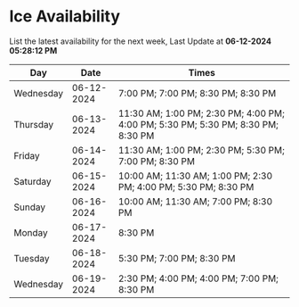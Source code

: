# Ice Availability

List the latest availability for the next week, Last Update at **06-12-2024 05:28:12 PM**

| Day         | Date        | Times       |
| ----------- | ----------- | ----------- |
|Wednesday|06-12-2024|7:00 PM; 7:00 PM; 8:30 PM; 8:30 PM|
|Thursday|06-13-2024|11:30 AM; 1:00 PM; 2:30 PM; 4:00 PM; 4:00 PM; 5:30 PM; 5:30 PM; 8:30 PM; 8:30 PM|
|Friday|06-14-2024|11:30 AM; 1:00 PM; 2:30 PM; 5:30 PM; 7:00 PM; 8:30 PM|
|Saturday|06-15-2024|10:00 AM; 11:30 AM; 1:00 PM; 2:30 PM; 4:00 PM; 5:30 PM; 8:30 PM|
|Sunday|06-16-2024|10:00 AM; 11:30 AM; 7:00 PM; 8:30 PM|
|Monday|06-17-2024|8:30 PM|
|Tuesday|06-18-2024|5:30 PM; 7:00 PM; 8:30 PM|
|Wednesday|06-19-2024|2:30 PM; 4:00 PM; 4:00 PM; 7:00 PM; 8:30 PM|

